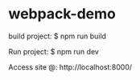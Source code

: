 # webpack-demo

build project:
 $ npm run build


Run project:
$ npm run dev


Access site @:
http://localhost:8000/
